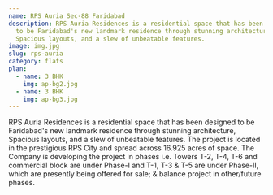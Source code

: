 ```yaml
---
name: RPS Auria Sec-88 Faridabad
description: RPS Auria Residences is a residential space that has been designed
  to be Faridabad's new landmark residence through stunning architecture,
  Spacious layouts, and a slew of unbeatable features.
image: img.jpg
slug: rps-auria
category: flats
plan:
  - name: 3 BHK
    img: ap-bg2.jpg
  - name: 3 BHK
    img: ap-bg3.jpg
---
```

<!--StartFragment-->

RPS Auria Residences is a residential space that has been designed to be Faridabad's new landmark residence through stunning architecture, Spacious layouts, and a slew of unbeatable features. The project is located in the prestigious RPS City and spread across 16.925 acres of space. The Company is developing the project in phases i.e. Towers T-2, T-4, T-6 and commercial block are under Phase-I and T-1, T-3 & T-5 are under Phase-II, which are presently being offered for sale; & balance project in other/future phases.

<!--EndFragment-->